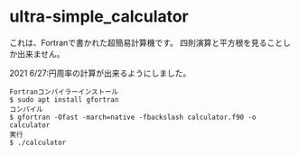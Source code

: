 # ultra-simple_calculator
これは、Fortranで書かれた超簡易計算機です。
四則演算と平方根を見ることしか出来ません。

2021 6/27:円周率の計算が出来るようにしました。

```
Fortranコンパイラーインストール
$ sudo apt install gfortran
コンパイル
$ gfortran -Ofast -march=native -fbackslash calculator.f90 -o calculator
実行
$ ./calculator
```
